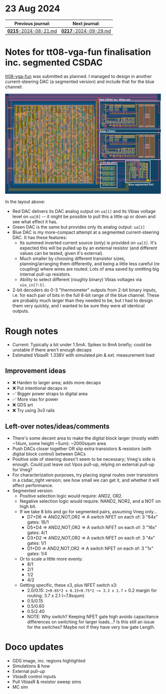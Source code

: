 # 23 Aug 2024

| Previous journal: | Next journal: |
|-|-|
| [**0215**-2024-08-21.md](./0215-2024-08-21.md) | [**0217**-2024-09-29.md](./0217-2024-09-29.md) |

# Notes for tt08-vga-fun finalisation inc. segmented CSDAC

[tt08-vga-fun](https://github.com/algofoogle/tt08-vga-fun) was submitted as planned. I managed to design in another current-steering DAC (a segmented version) and include that for the blue channel:

![](./i/0216-new-layout.png)

In the layout above:
*   Red DAC delivers its DAC analog output on `ua[1]` and its Vbias voltage level on `ua[0]` -- it might be possible to pull this a little up or down and see what effect it has.
*   Green DAC is the same but provides only its analog output: `ua[2]`
*   Blue DAC is my more-compact attempt at a segmented current-steering DAC. It has these features:
    *   Its summed inverted current source (only) is provided on `ua[3]`. It's expected this will be pulled up by an external resistor (and different values can be tested, given it's external).
    *   Much smaller by choosing different transistor sizes, planning/arranging them differently, and being a little less careful (re coupling) where wires are routed. Lots of area saved by omitting big internal pull-up resistors.
    *   Ability to select different (roughly binary) Vbias voltages via `uio_in[7:5]`.
*   2-bit decoders do 0-3 "thermometer" outputs from 2-bit binary inputs, i.e. for each pair of bits in the full 8-bit range of the blue channel. These are probably much larger than they needed to be, but I had to design them very quickly, and I wanted to be sure they were all identical outputs.

# Rough notes

*   Current: Typically a bit under 1.5mA. Spikes to 8mA briefly; could be unstable if there aren't enough decaps
*   Estimated VbiasR: 1.338V with simulated pin & ext. measurement load

## Improvement ideas

*   :x: Harden to larger area; adds more decaps
*   :x: Put intentional decaps in
*   :white_check_mark: Bigger power straps to digital area
*   :white_check_mark: More vias for power
*   :x: GDS art
*   :x: Try using 3v3 rails

## Left-over notes/ideas/comments

*   There's some decent area to make the digital block larger (mostly width ~14um, some height ~5um): ~2000squm area
*   Push DACs closer together OR slip extra transistors & resistors (with digital block control) between DACs
*   Positive side of steering doesn't seem to be necessary; Vneg's side is enough. Could just leave out Vpos pull-up, relying on external pull-up for Vneg?
*   For characterization purposes, try placing signal routes over transistors in a csdac_tight version; see how small we can get it, and whether it will affect performance.
*   Segmented version:
    *   Positive selection logic would require: AND2, OR2.
    *   Negative selection logic would require: NAND2, NOR2, and a NOT on high bit.
    *   If we take 8 bits and go for segmented pairs, assuming Vneg only...
        *   D7+D6 => AND2,NOT,OR2 => A switch NFET on each of: 3 "64x" gates: 16/1
        *   D5+D4 => AND2,NOT,OR2 => A switch NFET on each of: 3 "16x" gates: 4/1
        *   D3+D2 => AND2,NOT,OR2 => A switch NFET on each of: 3 "4x" gates: 1/1
        *   D1+D0 => AND2,NOT,OR2 => A switch NFET on each of: 3 "1x" gates: 1/4
    *   Or to scale a little more evenly:
        *   8/1
        *   2/1
        *   1/2
        *   4/2
    *   Getting specific, these x3, plus NFET switch x3:
        *   2.0/0.15: `2+0.65*2 x 0.15+0.75*2 ~= 3.3 x 1.7` + 0.2 margin for routing: 3.7 x 2.1 (~7.8squm)
        *   0.5/0.15
        *   0.5/0.60
        *   0.5/2.40
        *   NOTE: Why switch? Keeping NFET gate high avoids capacitance differences on switching for larger loads...? Is this still an issue for the switches? Maybe not if they have very low gate Length.

# Doco updates

*   GDS image, inc. regions highlighted
*   Simulations & how
*   External pull-up
*   VbiasB control inputs
*   Pull VbiasR & resistor sweep sims
*   MC sim
